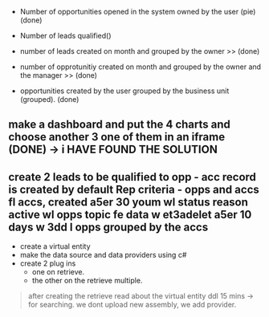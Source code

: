 *  Number of opportunities opened in the system owned by the user (pie) (done)

* Number of leads qualified()

* number of leads created on month and grouped by the owner >> (done)
  
* number of opprotunitiy created on month and grouped by the owner and the manager >> (done) 

* opportunities created by the user grouped by the business unit (grouped). (done)

make a dashboard and put the 4 charts
and choose another 3
one of them in an iframe (DONE) -> i HAVE FOUND THE SOLUTION
-------
create 2 leads to be qualified to opp - acc record is created by default
Rep criteria - opps and accs
fl accs, created a5er 30 youm wl status reason active wl opps topic fe data w et3adelet a5er 10 days w 3dd l opps grouped by the accs
-------
* create a virtual entity
* make the data source and data providers using c#
* create 2 plug ins 
  * one on retrieve.
  * the other on the retrieve multiple.
> after creating the retrieve
> read about the virtual entity
> ddl 15 mins -> for searching. 
> we dont upload new assembly, we add provider.

